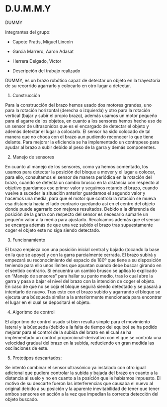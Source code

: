 # D.U.M.M.Y

DUMMY

Integrantes del grupo:
  * Capote Pratts, Miguel Lincoln
  * Garcia Marrero, Aaron Adasat
  * Herrera Delgado, Víctor

* Descripción del trabajo realizado

DUMMY, es un brazo robótico capaz de detectar un objeto en la trayectoria de su recorrido agarrarlo y colocarlo en otro lugar a 
detectar.

1. Construcción

Para la construcción del brazo hemos usado dos motores grandes, uno para la rotación horizontal (derecha o izquierda) y otro para la 
rotación vertical (bajar y subir el propio brazo), además usamos un motor pequeño para el agarre de los objetos, en cuanto a los 
sensores hemos hecho uso de un sensor de ultrasonidos que es el encargado de detectar el objeto y además detectar el lugar a colocarlo. 
El sensor ha sido colocado de tal manera que no choca con el brazo aun pudiendo reconocer lo que tiene delante. 
Para mejorar la eficiencia se ha implementado un contrapeso para ayudar al brazo a subir debido al peso de la garra y demás componentes.

2. Manejo de sensores

En cuanto al manejo de los sensores, como ya hemos comentado, los usamos para detectar la posición del bloque a mover y el lugar a 
colocar, para ello, consultamos el sensor de manera periódica en la rotación del brazo, cuando se detecta un cambio brusco en la 
distancia con respecto al objetivo guardamos ese primer valor y seguimos rotando el brazo, cuando vuelve a suceder la situación anterior 
guardamos el segundo valor y hacemos una media, para que el motor que controla la rotación se mueva esa distancia hacia el lado 
contrario quedando así en el centro del objeto donde puede agarrarlo con mejores resultados. Debido a la diferencia de posición de la
garra con respecto del sensor es necesario sumarle un pequeño valor a la media para ajustarlo. Recalcamos además que el sensor se
encarga además de  que una vez subido el brazo tras supuestamente coger el objeto este no siga siendo detectado.
 
3. Funcionamiento

El brazo empieza con una posición inicial central y bajado (tocando la base en la que se apoye) y con la garra parcialmente cerrada. El
brazo subirá y empezará su reconocimiento del espacio de 180º que tiene a su disposición teniendo para ello unos límites que apuntan
cuando debe buscar girando en el sentido contrario. Si encuentra un cambio brusco se aplica lo explicado en “Manejo de sensores” para
hallar su punto medio, tras lo cual abre la garra y pasa a bajar el nivel del brazo con la intención de coger el objeto. En caso de que
no se coja el bloque seguirá siendo detectado y se pasará a intentarlo de nuevo. Tras esto con el brazo subido y agarrando el bloque se
ejecuta una búsqueda similar a la anteriormente mencionada para encontrar el lugar en el cual se depositará el objeto.


4. Algoritmo de control

El algoritmo de control usado si bien resulta simple para el movimiento lateral y la búsqueda (debido a la falta de tiempo del equipo)
se ha podido mejorar para el control de la subida del brazo en el cual se ha implementado un control proporcional-derivativo con el que
se controla una velocidad gradual del brazo en la subida, reduciendo en gran medida las oscilaciones de este.

5. Prototipos descartados:

Se intentó combinar el sensor ultrasónico ya instalado con otro igual adicional que pudiera controlar la subida y bajada del brazo en
cuanto a la distancia al suelo y no en cuanto a la posición que le habíamos impuesto. El motivo de su descarte fueron las interferencias
que causaba el nuevo al original debido a su posición y la aparente inevitabilidad de tener que tener ambos sensores en acción a la vez
que impedían la correcta detección del objeto buscado.
